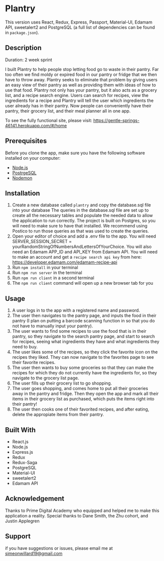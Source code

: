 
# Plantry
This version uses React, Redux, Express, Passport, Material-UI, Edamam API, sweetalert2 and PostgreSQL (a full list of dependencies can be found in `package.json`).

## Description

Duration: 2 week sprint

I built Plantry to help people stop letting food go to waste in their pantry. Far too often we find moldy or expired food in our pantry or fridge that we then have to throw away.  Plantry seeks to eliminate that problem by giving users an easy view of their pantry as well as providing them with ideas of how to use that food. Plantry not only has your pantry, but it also acts as a grocery list, and a recipe search engine.  Users can search for recipes, view the ingredients for a recipe and Plantry will tell the user which ingredients the user already has in their pantry.  Now people can conveniently have their pantry, their grocery list, and their meal planner all in one app.

To see the fully functional site, please visit: https://gentle-springs-46141.herokuapp.com/#/home



## Prerequisites

Before you clone the app, make sure you have the following software installed on your computer:

- [Node.js](https://nodejs.org/en/)
- [PostrgeSQL](https://www.postgresql.org/)
- [Nodemon](https://nodemon.io/)

## Installation

1. Create a new database called `plantry` and copy the database.sql file into your database
   The queries in the database.sql file are set up to create all the necessary tables and populate the needed data to allow the application to run correctly. The    project is built on Postgres, so you will need to make sure to have that installed. We recommend using Postico to run those queries as that was used to create    the queries.
2. Open your editor of choice and add a .env file to the app.  You will need SERVER_SESSION_SECRET = yourRandomStringOfNumbersAndLettersOfYourChoice.
   You will also need an Edamam APP_ID and API_KEY from Edamam API.  You will need to make an account and get a `recipe search api key` from here:                  https://developer.edamam.com/edamam-recipe-api
3. Run `npm install` in your terminal
4. Run `npm run server` in the terminal
5. Run `npm run client` in a second terminal
6. The `npm run client` command will open up a new browser tab for you


## Usage

1.  A user logs in to the app with a registered name and password.
2.  The user then navigates to the pantry page, and inputs the food in their pantry (I plan on putting a barcode scanning function in so that you do not have to     manually input your pantry).
3.  The user wants to find some recipes to use the food that is in their pantry, so they navigate to the search pantry page, and start to search for recipes,         seeing what ingredients they have and what ingredients they need to buy.  
4.  The user likes some of the recipes, so they click the favorite icon on the recipes they liked.  They can now navigate to the favorites page to see their         favorite recipes.
5.  The user then wants to buy some groceries so that they can make the recipes for which they do not currently have the ingredients for, so they navigate to the     grocery list page.  
6.  The user fills up their grocery list to go shopping.
7.  The user goes shopping, and comes home to put all their groceries away in the pantry and fridge.  Then they open the app and mark all their items in their       grocery list as purchased, which puts the items right into their pantry!
8.  The user then cooks one of their favorited recipes, and after eating, delete the appropiate items from their pantry.


## Built With
- React.js
- Node.js
- Express.js
- Redux
- Redux-Saga
- PostgreSQL
- Material-UI
- sweetalert2
- Edamam API

## Acknowledgement
Thanks to Prime Digital Academy who equipped and helped me to make this application a reality.
Special thanks to Dane Smith, the Zhu cohort, and Justin Applegren

## Support
if you have suggestions or issues, please email me at simeonwillard19@gmail.com




